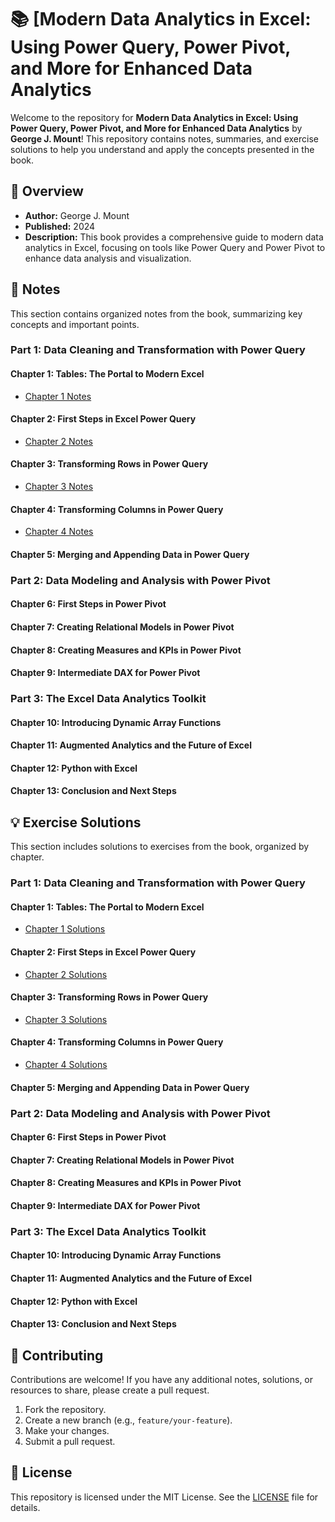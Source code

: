 # 📚 [Modern Data Analytics in Excel: Using Power Query, Power Pivot, and More for Enhanced Data Analytics

Welcome to the repository for **Modern Data Analytics in Excel: Using Power Query, Power Pivot, and More for Enhanced Data Analytics** by **George J. Mount**! This repository contains notes, summaries, and exercise solutions to help you understand and apply the concepts presented in the book.

## 📖 Overview

- **Author:** George J. Mount
- **Published:** 2024
- **Description:** This book provides a comprehensive guide to modern data analytics in Excel, focusing on tools like Power Query and Power Pivot to enhance data analysis and visualization.

## 📝 Notes

This section contains organized notes from the book, summarizing key concepts and important points.

### Part 1: Data Cleaning and Transformation with Power Query

#### Chapter 1: Tables: The Portal to Modern Excel

- [Chapter 1 Notes](./Chapter1/ch_01.xlsx)

#### Chapter 2: First Steps in Excel Power Query

- [Chapter 2 Notes](./Chapter2/ch_02.xlsx)

#### Chapter 3: Transforming Rows in Power Query

- [Chapter 3 Notes](./Chapter3/ch_03.xlsx)

#### Chapter 4: Transforming Columns in Power Query

- [Chapter 4 Notes](./Chapter4/ch_04.xlsx)

#### Chapter 5: Merging and Appending Data in Power Query

### Part 2: Data Modeling and Analysis with Power Pivot

#### Chapter 6: First Steps in Power Pivot

#### Chapter 7: Creating Relational Models in Power Pivot

#### Chapter 8: Creating Measures and KPIs in Power Pivot

#### Chapter 9: Intermediate DAX for Power Pivot

### Part 3: The Excel Data Analytics Toolkit

#### Chapter 10: Introducing Dynamic Array Functions

#### Chapter 11: Augmented Analytics and the Future of Excel

#### Chapter 12: Python with Excel

#### Chapter 13: Conclusion and Next Steps


## 💡 Exercise Solutions

This section includes solutions to exercises from the book, organized by chapter.

### Part 1: Data Cleaning and Transformation with Power Query

#### Chapter 1: Tables: The Portal to Modern Excel

- [Chapter 1 Solutions](./Chapter1/ch_01_exercises.xlsx)

#### Chapter 2: First Steps in Excel Power Query

- [Chapter 2 Solutions](./Chapter2/ch_02_exercises.xlsx)

#### Chapter 3: Transforming Rows in Power Query

- [Chapter 3 Solutions](./Chapter3/ch_03_exercises.xlsx)

#### Chapter 4: Transforming Columns in Power Query

- [Chapter 4 Solutions](./Chapter4/ch_04_exercises.xlsx)

#### Chapter 5: Merging and Appending Data in Power Query

### Part 2: Data Modeling and Analysis with Power Pivot

#### Chapter 6: First Steps in Power Pivot

#### Chapter 7: Creating Relational Models in Power Pivot

#### Chapter 8: Creating Measures and KPIs in Power Pivot

#### Chapter 9: Intermediate DAX for Power Pivot

### Part 3: The Excel Data Analytics Toolkit

#### Chapter 10: Introducing Dynamic Array Functions

#### Chapter 11: Augmented Analytics and the Future of Excel

#### Chapter 12: Python with Excel

#### Chapter 13: Conclusion and Next Steps


## 🤝 Contributing

Contributions are welcome! If you have any additional notes, solutions, or resources to share, please create a pull request. 

1. Fork the repository.
2. Create a new branch (e.g., `feature/your-feature`).
3. Make your changes.
4. Submit a pull request.

## 📄 License

This repository is licensed under the MIT License. See the [LICENSE](LICENSE) file for details.
